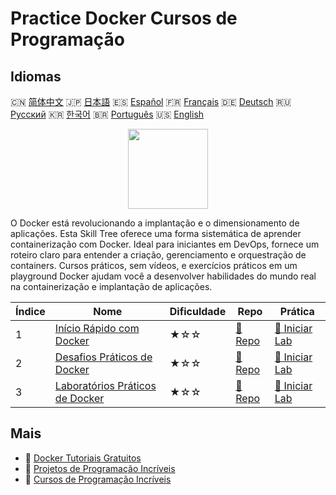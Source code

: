 # Practice Docker Cursos de Programação

## Idiomas

🇨🇳 [简体中文](README_zh.md) 🇯🇵 [日本語](README_ja.md) 🇪🇸 [Español](README_es.md) 🇫🇷 [Français](README_fr.md) 🇩🇪 [Deutsch](README_de.md) 🇷🇺 [Русский](README_ru.md) 🇰🇷 [한국어](README_ko.md) 🇧🇷 [Português](README_pt.md) 🇺🇸 [English](README.md) 

<div align="center">
<img width="128px" src="https://file.labex.io/path/X5zPui0XRqNx.png">
</div>

O Docker está revolucionando a implantação e o dimensionamento de aplicações. Esta Skill Tree oferece uma forma sistemática de aprender containerização com Docker. Ideal para iniciantes em DevOps, fornece um roteiro claro para entender a criação, gerenciamento e orquestração de containers. Cursos práticos, sem vídeos, e exercícios práticos em um playground Docker ajudam você a desenvolver habilidades do mundo real na containerização e implantação de aplicações.

|   Índice | Nome                                                                                  | Dificuldade   | Repo                                                                | Prática                                                                  |
|----------|---------------------------------------------------------------------------------------|---------------|---------------------------------------------------------------------|--------------------------------------------------------------------------|
|        1 | [Início Rápido com Docker](https://labex.io/pt/courses/quick-start-with-docker)       | ★☆☆           | [🔗 Repo](https://github.com/labex-labs/quick-start-with-docker)    | [🚀 Iniciar Lab](https://labex.io/pt/courses/quick-start-with-docker)    |
|        2 | [Desafios Práticos de Docker](https://labex.io/pt/courses/docker-practice-challenges) | ★☆☆           | [🔗 Repo](https://github.com/labex-labs/docker-practice-challenges) | [🚀 Iniciar Lab](https://labex.io/pt/courses/docker-practice-challenges) |
|        3 | [Laboratórios Práticos de Docker](https://labex.io/pt/courses/docker-practice-labs)   | ★☆☆           | [🔗 Repo](https://github.com/labex-labs/docker-practice-labs)       | [🚀 Iniciar Lab](https://labex.io/pt/courses/docker-practice-labs)       |

## Mais

- 🔗 [Docker Tutoriais Gratuitos](https://github.com/labex-labs/docker-free-tutorials)
- 🔗 [Projetos de Programação Incríveis](https://github.com/labex-labs/awesome-programming-projects)
- 🔗 [Cursos de Programação Incríveis](https://github.com/labex-labs/awesome-programming-courses)

